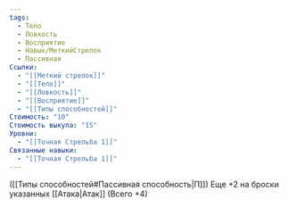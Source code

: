 ```yaml
---
tags:
  - Тело
  - Ловкость
  - Восприятие
  - Навык/МеткийСтрелок
  - Пассивная
Ссылки:
  - "[[Меткий стрелок]]"
  - "[[Тело]]"
  - "[[Ловкость]]"
  - "[[Восприятие]]"
  - "[[Типы способностей]]"
Стоимость: "10"
Стоимость выкупа: "15"
Уровни:
  - "[[Точная Стрельба 1]]"
Связанные навыки:
  - "[[Точная Стрельба 1]]"
---
```

([[Типы способностей#Пассивная способность|П]]) Еще +2 на броски указанных [[Атака|Атак]] (Всего +4)